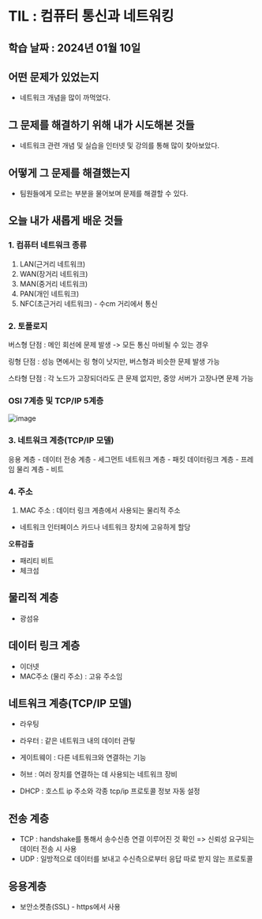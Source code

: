 # TIL : 컴퓨터 통신과 네트워킹

## 학습 날짜 : 2024년 01월 10일

## 어떤 문제가 있었는지
- 네트워크 개념을 많이 까먹었다.
## 그 문제를 해결하기 위해 내가 시도해본 것들
- 네트워크 관련 개념 및 실습을 인터넷 및 강의를 통해 많이 찾아보았다.

## 어떻게 그 문제를 해결했는지
- 팀원들에게 모르는 부분을 물어보며 문제를 해결할 수 있다.

## 오늘 내가 새롭게 배운 것들
### 1. 컴퓨터 네트워크 종류
1. LAN(근거리 네트워크)
2. WAN(장거리 네트워크)
3. MAN(중거리 네트워크)
4. PAN(개인 네트워크)
5. NFC(초근거리 네트워크) - 수cm 거리에서 통신

### 2. 토폴로지
버스형 단점 : 메인 회선에 문제 발생 -> 모든 통신 마비될 수 있는 경우

링형 단점 : 성능 면에서는 링 형이 낫지만, 버스형과 비슷한 문제 발생 가능

스타형 단점 : 각 노드가 고장되더라도 큰 문제 없지만, 중앙 서버가 고장나면 문제 가능

### OSI 7계층 및 TCP/IP 5계층
![image](https://github.com/user-attachments/assets/0bb7604b-2b0a-4cd8-b0ce-53bf7a425fd6)


### 3. 네트워크 계층(TCP/IP 모델)
응용 계층 - 데이터
전송 계층 - 세그먼트
네트워크 계층 - 패킷
데이터링크 계층 - 프레임
물리 계층 - 비트

### 4. 주소
1. MAC 주소 : 데이터 링크 계층에서 사용되는 물리적 주소
 - 네트워크 인터페이스 카드나 네트워크 장치에 고유하게 할당


 **오류검출**
 - 패리티 비트
 - 체크섬



## 물리적 계층
- 광섬유

  
## 데이터 링크 계층
- 이더넷
- MAC주소 (물리 주소) : 고유 주소임

## 네트워크 계층(TCP/IP 모델)
- 라우팅
- 라우터 : 같은 네트워크 내의 데이터 관맇
- 게이트웨이 : 다른 네트워크와 연결하는 기능
- 허브 : 여러 장치를 연결하는 데 사용되는 네트워크 장비

- DHCP : 호스트 ip 주소와 각종 tcp/ip 프로토콜 정보 자동 설정

## 전송 계층
- TCP : handshake를 통해서 송수신층 연결 이루어진 것 확인 => 신뢰성 요구되는 데이터 전송 시 사용
- UDP : 일방적으로 데이터를 보내고 수신측으로부터 응답 따로 받지 않는 프로토콜

## 응용계층
- 보안소켓층(SSL) - https에서 사용
